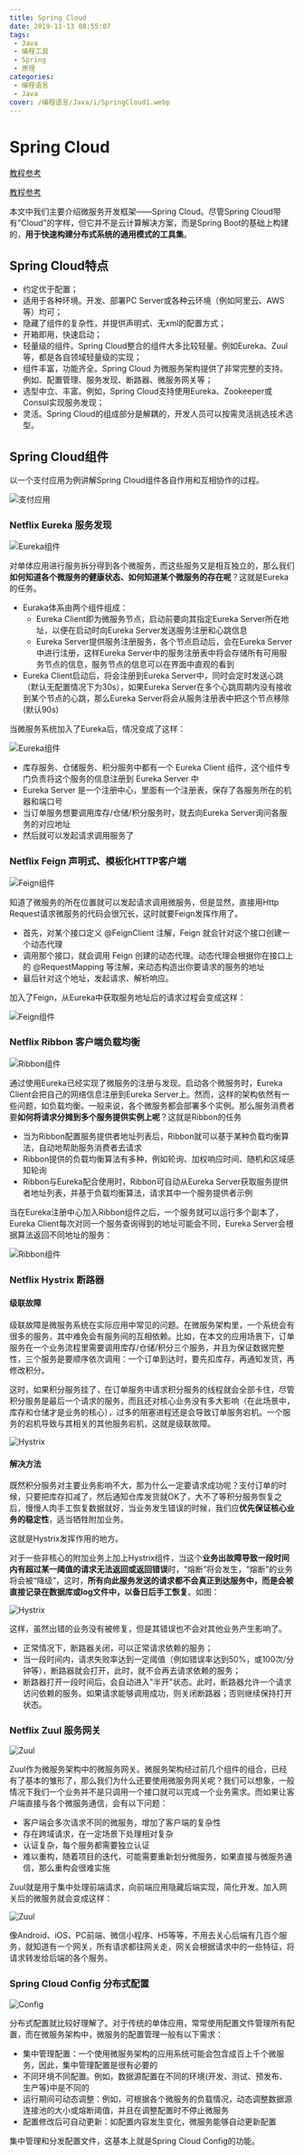 ```yaml
---
title: Spring Cloud
date: 2019-11-13 08:55:07
tags: 
 - Java
 - 编程工具
 - Spring
 - 原理
categories: 
 - 编程语言
 - Java
cover: /编程语言/Java/i/SpringCloud1.webp
---
```

# Spring Cloud

[教程参考](https://www.jianshu.com/p/196a7598b30c)

[教程参考](https://mp.weixin.qq.com/s/ZH-3JK90mhnJPfdsYH2yDA)

本文中我们主要介绍微服务开发框架——Spring Cloud。尽管Spring Cloud带有"Cloud"的字样，但它并不是云计算解决方案，而是Spring Boot的基础上构建的，**用于快速构建分布式系统的通用模式的工具集**。

## Spring Cloud特点

* 约定优于配置；
* 适用于各种环境。开发、部署PC Server或各种云环境（例如阿里云、AWS等）均可；
* 隐藏了组件的复杂性，并提供声明式、无xml的配置方式；
* 开箱即用，快速启动；
* 轻量级的组件。Spring Cloud整合的组件大多比较轻量。例如Eureka、Zuul等，都是各自领域轻量级的实现；
* 组件丰富，功能齐全。Spring Cloud 为微服务架构提供了非常完整的支持。例如、配置管理、服务发现、断路器、微服务网关等；
* 选型中立、丰富。例如，Spring Cloud支持使用Eureka、Zookeeper或Consul实现服务发现；
* 灵活。Spring Cloud的组成部分是解耦的，开发人员可以按需灵活挑选技术选型。

## Spring Cloud组件

以一个支付应用为例讲解Spring Cloud组件各自作用和互相协作的过程。

![支付应用](i/SpringCloud1.webp)

### Netflix Eureka 服务发现

![Eureka组件](i/Euraka.png)

对单体应用进行服务拆分得到各个微服务，而这些服务又是相互独立的，那么我们**如何知道各个微服务的健康状态、如何知道某个微服务的存在呢**？这就是Eureka的任务。

* Euraka体系由两个组件组成：
  * Eureka Client即为微服务节点，启动前要向其指定Eureka Server所在地址，以便在启动时向Eureka Server发送服务注册和心跳信息
  * Eureka Server提供服务注册服务，各个节点启动后，会在Eureka Server中进行注册，这样Eureka Server中的服务注册表中将会存储所有可用服务节点的信息，服务节点的信息可以在界面中直观的看到
* Eureka Client启动后，将会注册到Eureka Server中，同时会定时发送心跳（默认无配置情况下为30s），如果Eureka Server在多个心跳周期内没有接收到某个节点的心跳，那么Eureka Server将会从服务注册表中把这个节点移除(默认90s)

当微服务系统加入了Eureka后，情况变成了这样：

![Eureka组件](i/Euraka.webp)

* 库存服务、仓储服务、积分服务中都有一个 Eureka Client 组件，这个组件专门负责将这个服务的信息注册到 Eureka Server 中
* Eureka Server 是一个注册中心，里面有一个注册表，保存了各服务所在的机器和端口号
* 当订单服务想要调用库存/仓储/积分服务时，就去向Eureka Server询问各服务的对应地址
* 然后就可以发起请求调用服务了

### Netflix Feign 声明式、模板化HTTP客户端

![Feign组件](i/Feign.png)

知道了微服务的所在位置就可以发起请求调用微服务，但是显然，直接用Http Request请求微服务的代码会很冗长，这时就要Feign发挥作用了。

* 首先，对某个接口定义 @FeignClient 注解，Feign 就会针对这个接口创建一个动态代理
* 调用那个接口，就会调用 Feign 创建的动态代理。动态代理会根据你在接口上的 @RequestMapping 等注解，来动态构造出你要请求的服务的地址
* 最后针对这个地址，发起请求、解析响应。

加入了Feign，从Eureka中获取服务地址后的请求过程会变成这样：

![Feign组件](i/Feign.webp)

### Netflix Ribbon 客户端负载均衡

![Ribbon组件](i/Ribbon.png)

通过使用Eureka已经实现了微服务的注册与发现。启动各个微服务时，Eureka Client会把自己的网络信息注册到Eureka Server上。然而，这样的架构依然有一些问题，如负载均衡。一般来说，各个微服务都会部署多个实例。那么服务消费者要**如何将请求分摊到多个服务提供实例上呢**？这就是Ribbon的任务

* 当为Ribbon配置服务提供者地址列表后，Ribbon就可以基于某种负载均衡算法，自动地帮助服务消费者去请求
* Ribbon提供的负载均衡算法有多种，例如轮询、加权响应时间、随机和区域感知轮询
* Ribbon与Eureka配合使用时，Ribbon可自动从Eureka Server获取服务提供者地址列表，并基于负载均衡算法，请求其中一个服务提供者示例

当在Eureka注册中心加入Ribbon组件之后，一个服务就可以运行多个副本了，Eureka Client每次对同一个服务查询得到的地址可能会不同，Eureka Server会根据算法返回不同地址的服务：

![Ribbon组件](i/Ribbon.webp)

### Netflix Hystrix 断路器

#### 级联故障

级联故障是微服务系统在实际应用中常见的问题。在微服务架构里，一个系统会有很多的服务，其中难免会有服务间的互相依赖。比如，在本文的应用场景下，订单服务在一个业务流程里需要调用库存/仓储/积分三个服务，并且为保证数据完整性，三个服务是要顺序依次调用：一个订单到达时，要先扣库存，再通知发货，再修改积分。

这时，如果积分服务挂了，在订单服务中请求积分服务的线程就会全部卡住，尽管积分服务是最后一个请求的服务，而且还对核心业务没有多大影响（在此场景中，库存和仓储才是业务的核心），过多的阻塞进程还是会导致订单服务宕机。一个服务的宕机导致与其相关的其他服务宕机，这就是级联故障。

![Hystrix](i/Hystrix1.webp)

#### 解决方法

既然积分服务对主要业务影响不大，那为什么一定要请求成功呢？支付订单的时候，只要把库存扣减了，然后通知仓库发货就OK了，大不了等积分服务恢复之后，慢慢人肉手工恢复数据就好，当业务发生错误的时候，我们应**优先保证核心业务的稳定性**，适当牺牲附加业务。

这就是Hystrix发挥作用的地方。

对于一些非核心的附加业务上加上Hystrix组件，当这个**业务出故障导致一段时间内有超过某一阈值的请求无法返回或返回错误**时，“熔断”将会发生，“熔断”的业务将会被“降级”，这时，**所有向此服务发送的请求都不会真正到达服务中，而是会被直接记录在数据库或log文件中，以备日后手工恢复**。如图：

![Hystrix](i/Hystrix.webp)

这样，虽然出错的业务没有被修复，但是其错误也不会对其他业务产生影响了。

* 正常情况下，断路器关闭，可以正常请求依赖的服务；
* 当一段时间内，请求失败率达到一定阈值（例如错误率达到50%，或100次/分钟等），断路器就会打开，此时，就不会再去请求依赖的服务；
* 断路器打开一段时间后，会自动进入"半开"状态。此时，断路器允许一个请求访问依赖的服务。如果请求能够调用成功，则关闭断路器；否则继续保持打开状态。

### Netflix Zuul 服务网关

![Zuul](i/Zuul.png)

Zuul作为微服务架构中的微服务网关。微服务架构经过前几个组件的组合，已经有了基本的雏形了，那么我们为什么还要使用微服务网关呢？我们可以想象，一般情况下我们一个业务并不是只调用一个接口就可以完成一个业务需求。而如果让客户端直接与各个微服务通信，会有以下问题：

* 客户端会多次请求不同的微服务，增加了客户端的复杂性
* 存在跨域请求，在一定场景下处理相对复杂
* 认证复杂，每个服务都需要独立认证
* 难以重构，随着项目的迭代，可能需要重新划分微服务，如果直接与微服务通信，那么重构会很难实施

Zuul就是用于集中处理前端请求，向前端应用隐藏后端实现，简化开发。加入网关后的微服务就会变成这样：

![Zuul](i/Zuul.webp)

像Android、iOS、PC前端、微信小程序、H5等等，不用去关心后端有几百个服务，就知道有一个网关，所有请求都往网关走，网关会根据请求中的一些特征，将请求转发给后端的各个服务。

### Spring Cloud Config 分布式配置

![Config](i/Config.png)

分布式配置就比较好理解了。对于传统的单体应用，常常使用配置文件管理所有配置，而在微服务架构中，微服务的配置管理一般有以下需求：

* 集中管理配置：一个使用微服务架构的应用系统可能会包含成百上千个微服务，因此，集中管理配置是很有必要的
* 不同环境不同配置。例如，数据源配置在不同的环境(开发、测试、预发布、生产等)中是不同的
* 运行期间可动态调整：例如，可根据各个微服务的负载情况，动态调整数据源连接池的大小或熔断阈值，并且在调整配置时不停止微服务
* 配置修改后可自动更新：如配置内容发生变化，微服务能够自动更新配置

集中管理和分发配置文件，这基本上就是Spring Cloud Config的功能。

